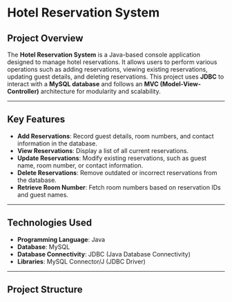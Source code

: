 # Hotel Reservation System

## Project Overview
The **Hotel Reservation System** is a Java-based console application designed to manage hotel reservations. It allows users to perform various operations such as adding reservations, viewing existing reservations, updating guest details, and deleting reservations. This project uses **JDBC** to interact with a **MySQL database** and follows an **MVC (Model-View-Controller)** architecture for modularity and scalability.

---

## Key Features
- **Add Reservations**: Record guest details, room numbers, and contact information in the database.
- **View Reservations**: Display a list of all current reservations.
- **Update Reservations**: Modify existing reservations, such as guest name, room number, or contact information.
- **Delete Reservations**: Remove outdated or incorrect reservations from the database.
- **Retrieve Room Number**: Fetch room numbers based on reservation IDs and guest names.

---

## Technologies Used
- **Programming Language**: Java
- **Database**: MySQL
- **Database Connectivity**: JDBC (Java Database Connectivity)
- **Libraries**: MySQL Connector/J (JDBC Driver)

---

## Project Structure

